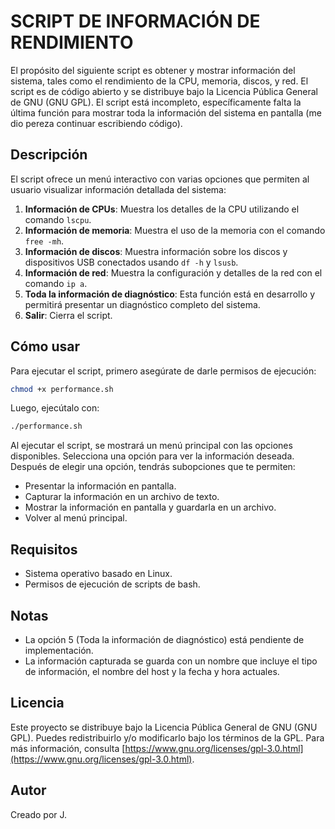 # SCRIPT DE INFORMACIÓN DE RENDIMIENTO

El propósito del siguiente script es obtener y mostrar información del sistema, tales como el rendimiento de la CPU, memoria, discos, y red. El script es de código abierto y se distribuye bajo la Licencia Pública General de GNU (GNU GPL). El script está incompleto, específicamente falta la última función para mostrar toda la información del sistema en pantalla (me dio pereza continuar escribiendo código).

## Descripción

El script ofrece un menú interactivo con varias opciones que permiten al usuario visualizar información detallada del sistema:

1. **Información de CPUs**: Muestra los detalles de la CPU utilizando el comando `lscpu`.
2. **Información de memoria**: Muestra el uso de la memoria con el comando `free -mh`.
3. **Información de discos**: Muestra información sobre los discos y dispositivos USB conectados usando `df -h` y `lsusb`.
4. **Información de red**: Muestra la configuración y detalles de la red con el comando `ip a`.
5. **Toda la información de diagnóstico**: Esta función está en desarrollo y permitirá presentar un diagnóstico completo del sistema.
6. **Salir**: Cierra el script.

## Cómo usar

Para ejecutar el script, primero asegúrate de darle permisos de ejecución:

```bash
chmod +x performance.sh
```

Luego, ejecútalo con:

```bash
./performance.sh
```

Al ejecutar el script, se mostrará un menú principal con las opciones disponibles. Selecciona una opción para ver la información deseada. Después de elegir una opción, tendrás subopciones que te permiten:

- Presentar la información en pantalla.
- Capturar la información en un archivo de texto.
- Mostrar la información en pantalla y guardarla en un archivo.
- Volver al menú principal.

## Requisitos

- Sistema operativo basado en Linux.
- Permisos de ejecución de scripts de bash.

## Notas

- La opción 5 (Toda la información de diagnóstico) está pendiente de implementación.
- La información capturada se guarda con un nombre que incluye el tipo de información, el nombre del host y la fecha y hora actuales.

## Licencia

Este proyecto se distribuye bajo la Licencia Pública General de GNU (GNU GPL). Puedes redistribuirlo y/o modificarlo bajo los términos de la GPL. Para más información, consulta [https://www.gnu.org/licenses/gpl-3.0.html](https://www.gnu.org/licenses/gpl-3.0.html).

## Autor

Creado por J.
